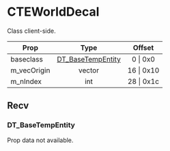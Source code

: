 # CTEWorldDecal

Class client-side.

|Prop|Type|Offset|
|---|:-:|:-:|
|baseclass|[DT_BaseTempEntity](#dt_basetempentity)|0 \| 0x0|
|m_vecOrigin|vector|16 \| 0x10|
|m_nIndex|int|28 \| 0x1c|

## Recv

### DT_BaseTempEntity

Prop data not available.
